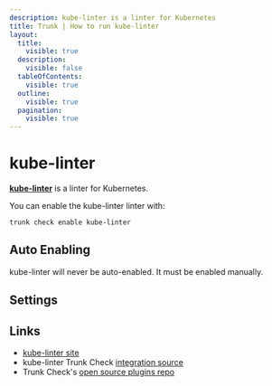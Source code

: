 ```yaml
---
description: kube-linter is a linter for Kubernetes
title: Trunk | How to run kube-linter
layout:
  title:
    visible: true
  description:
    visible: false
  tableOfContents:
    visible: true
  outline:
    visible: true
  pagination:
    visible: true
---
```


# kube-linter

[**kube-linter**](https://github.com/stackrox/kube-linter#readme) is a linter for Kubernetes.

You can enable the kube-linter linter with:

```shell
trunk check enable kube-linter
```

## Auto Enabling

kube-linter will never be auto-enabled. It must be enabled manually.

## Settings





## Links

- [kube-linter site](https://github.com/stackrox/kube-linter#readme)
- kube-linter Trunk Check [integration source](https://github.com/trunk-io/plugins/tree/main/linters/kube-linter)
- Trunk Check's [open source plugins repo](https://github.com/trunk-io/plugins/tree/main)
